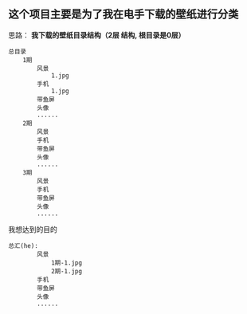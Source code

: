 ## 这个项目主要是为了我在电手下载的壁纸进行分类
思路：
    **我下载的壁纸目录结构（2层 结构, 根目录是0层）**
        

```
总目录
	1期
        风景
        	1.jpg
        手机
        	1.jpg
        带鱼屏
        头像
        ......
    2期
        风景
        手机
        带鱼屏
        头像
        ......
    3期            
        风景
        手机
        带鱼屏
        头像
        ......
```
我想达到的目的
    
    总汇(he):
            风景
            	1期-1.jpg
            	2期-1.jpg
            手机
            带鱼屏
            头像
            ......


